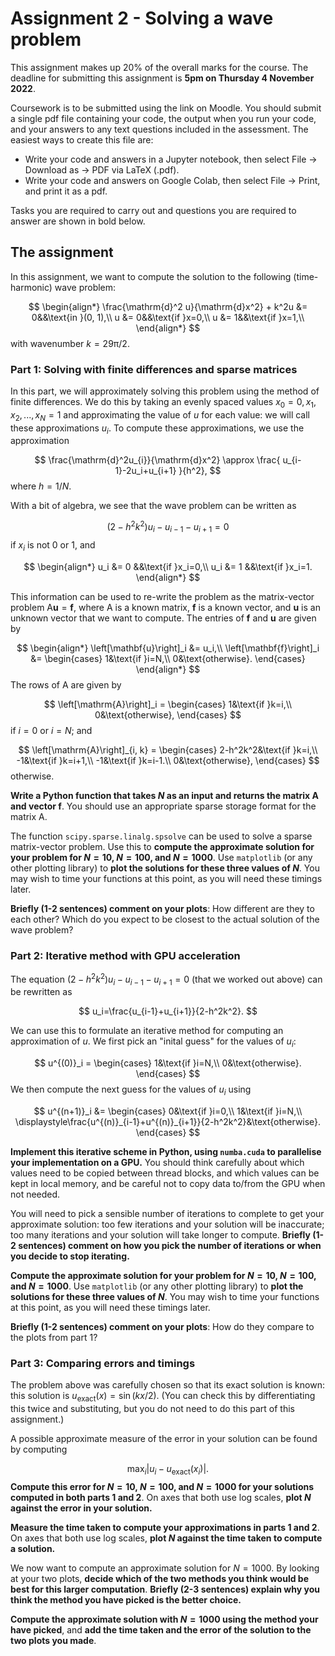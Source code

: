 # Assignment 2 - Solving a wave problem

This assignment makes up 20% of the overall marks for the course. The deadline for submitting this assignment is **5pm on Thursday 4 November 2022**.

Coursework is to be submitted using the link on Moodle. You should submit a single pdf file containing your code, the output when you run your code, and your answers
to any text questions included in the assessment. The easiest ways to create this file are:

- Write your code and answers in a Jupyter notebook, then select File -> Download as -> PDF via LaTeX (.pdf).
- Write your code and answers on Google Colab, then select File -> Print, and print it as a pdf.

Tasks you are required to carry out and questions you are required to answer are shown in bold below.

## The assignment

In this assignment, we want to compute the solution to the following (time-harmonic) wave problem:

$$
\begin{align*}
\frac{\mathrm{d}^2 u}{\mathrm{d}x^2} + k^2u &= 0&&\text{in }(0, 1),\\
u &= 0&&\text{if }x=0,\\
u &= 1&&\text{if }x=1,\\
\end{align*}
$$
with wavenumber $k=29\mathrm{\pi}/2$.

### Part 1: Solving with finite differences and sparse matrices
In this part, we will approximately solving this problem using the method of finite differences.
We do this by taking an evenly spaced values
$x_0=0, x_1, x_2, ..., x_N=1$
and approximating the value of $u$ for each value: we will call these approximations $u_i$.
To compute these approximations, we use the approximation

$$
\frac{\mathrm{d}^2u_{i}}{\mathrm{d}x^2} \approx \frac{
u_{i-1}-2u_i+u_{i+1}
}{h^2},
$$
where $h = 1/N$.

With a bit of algebra, we see that the wave problem can be written as

$$
(2-h^2k^2)u_i-u_{i-1}-u_{i+1} = 0
$$
if $x_i$ is not 0 or 1, and

$$
\begin{align*}
u_i &= 0
&&\text{if }x_i=0,\\
u_i &= 1
&&\text{if }x_i=1.
\end{align*}
$$

This information can be used to re-write the problem as the matrix-vector problem
$\mathrm{A}\mathbf{u}=\mathbf{f},$
where $\mathrm{A}$ is a known matrix, $\mathbf{f}$ is a known vector, and $\mathbf{u}$ is an unknown vector that we want to compute.
The entries of 
$\mathbf{f}$ and $\mathbf{u}$ are given by

$$
\begin{align*}
\left[\mathbf{u}\right]_i &= u_i,\\
\left[\mathbf{f}\right]_i &= \begin{cases}
1&\text{if }i=N,\\
0&\text{otherwise}.
\end{cases}
\end{align*}
$$
The rows of $\mathrm{A}$ are given by

$$
\left[\mathrm{A}\right]_i = 
\begin{cases}
1&\text{if }k=i,\\
0&\text{otherwise},
\end{cases}
$$
if $i=0$ or $i=N$; and

$$
\left[\mathrm{A}\right]_{i, k} = 
\begin{cases}
2-h^2k^2&\text{if }k=i,\\
-1&\text{if }k=i+1,\\
-1&\text{if }k=i-1.\\
0&\text{otherwise},
\end{cases}
$$
otherwise.

**Write a Python function that takes $N$ as an input and returns the matrix $\mathrm{A}$ and vector $\mathrm{f}$**.
You should use an appropriate sparse storage format for the matrix $\mathrm{A}$.

The function `scipy.sparse.linalg.spsolve` can be used to solve a sparse matrix-vector problem. Use this to **compute
the approximate solution for your problem for $N=10$, $N=100$, and $N=1000$**. Use `matplotlib` (or any other plotting library)
to **plot the solutions for these three values of $N$**.
You may wish to time your functions at this point, as you will need these timings later.

**Briefly (1-2 sentences) comment on your plots**: How different are they to each other? Which do you expect to be closest to the
actual solution of the wave problem?

### Part 2: Iterative method with GPU acceleration
The equation $(2-h^2k^2)u_i-u_{i-1}-u_{i+1} = 0$ (that we worked out above) can be rewritten as

$$
u_i=\frac{u_{i-1}+u_{i+1}}{2-h^2k^2}.
$$

We can use this to formulate an iterative method for computing an approximation of $u$. We first pick an "inital guess" for the values of
$u_i$:

$$
u^{(0)}_i = \begin{cases}
1&\text{if }i=N,\\
0&\text{otherwise}.
\end{cases}
$$
We then compute the next guess for the values of $u_i$ using

$$
u^{(n+1)}_i &=
\begin{cases}
0&\text{if }i=0,\\
1&\text{if }i=N,\\
\displaystyle\frac{u^{(n)}_{i-1}+u^{(n)}_{i+1}}{2-h^2k^2}&\text{otherwise}.
\end{cases}
$$

**Implement this iterative scheme in Python, using `numba.cuda` to parallelise your implementation on a GPU.**
You should think carefully about which values need to be copied between thread blocks, and which values can be kept in
local memory, and be careful not to copy data to/from the GPU when not needed.

You will need to pick a sensible number of iterations to complete to get your approximate solution:
too few iterations and your solution will be inaccurate; too many iterations and your solution will take longer to compute.
**Briefly (1-2 sentences) comment on how you pick the number of iterations or when you decide to stop iterating.**

**Compute the approximate solution for your problem for $N=10$, $N=100$, and $N=1000$**. Use `matplotlib` (or any other plotting library)
to **plot the solutions for these three values of $N$**.
You may wish to time your functions at this point, as you will need these timings later.

**Briefly (1-2 sentences) comment on your plots**: How do they compare to the plots from part 1?

### Part 3: Comparing errors and timings
The problem above was carefully chosen so that its exact solution is known: this solution is
$u_\text{exact}(x) = \sin(kx/2)$. (You can check this by differentiating this twice and substituting, but you
do not need to do this part of this assignment.)

A possible approximate measure of the error in your solution can be found by computing

$$
\max_i\left|u_i-u_\text{exact}(x_i)\right|.
$$
**Compute this error for $N=10$, $N=100$, and $N=1000$ for your solutions computed in both parts 1 and 2**. On axes that both use log scales,
**plot $N$ against the error in your solution.**

**Measure the time taken to compute your approximations in parts 1 and 2**. On axes that both use log scales,
**plot $N$ against the time taken to compute a solution.**

We now want to compute an approximate solution for $N=1000$. By looking at your two plots, **decide which of the two methods you think would be best for this
larger computation**. **Briefly (2-3 sentences) explain why you think the method you have picked is the better choice.**

**Compute the approximate solution with $N=1000$ using the method your have picked**, and **add the time taken and the error of the solution to the two plots you
made**.
